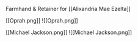 Farmhand & Retainer for [[Alixandria Mae Ezelta]]

[[Oprah.png]]
![[Oprah.png]]

[[Michael Jackson.png]]
![[Michael Jackson.png]]
